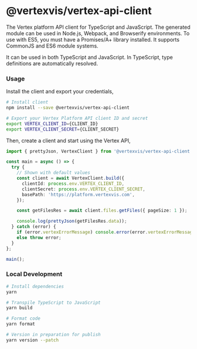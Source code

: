 # @vertexvis/vertex-api-client

The Vertex platform API client for TypeScript and JavaScript. The generated module can be used in Node.js, Webpack, and Browserify environments. To use with ES5, you must have a Promises/A+ library installed. It supports CommonJS and ES6 module systems.

It can be used in both TypeScript and JavaScript. In TypeScript, type definitions are automatically resolved.

### Usage

Install the client and export your credentials,

```bash
# Install client
npm install --save @vertexvis/vertex-api-client

# Export your Vertex Platform API client ID and secret
export VERTEX_CLIENT_ID={CLIENT_ID}
export VERTEX_CLIENT_SECRET={CLIENT_SECRET}
```

Then, create a client and start using the Vertex API,

```ts
import { prettyJson, VertexClient } from '@vertexvis/vertex-api-client';

const main = async () => {
  try {
    // Shown with default values
    const client = await VertexClient.build({
      clientId: process.env.VERTEX_CLIENT_ID,
      clientSecret: process.env.VERTEX_CLIENT_SECRET,
      basePath: 'https://platform.vertexvis.com',
    });

    const getFilesRes = await client.files.getFiles({ pageSize: 1 });

    console.log(prettyJson(getFilesRes.data));
  } catch (error) {
    if (error.vertexErrorMessage) console.error(error.vertexErrorMessage);
    else throw error;
  }
};

main();
```

### Local Development

```bash
# Install dependencies
yarn

# Transpile TypeScript to JavaScript
yarn build

# Format code
yarn format

# Version in preparation for publish
yarn version --patch
```
